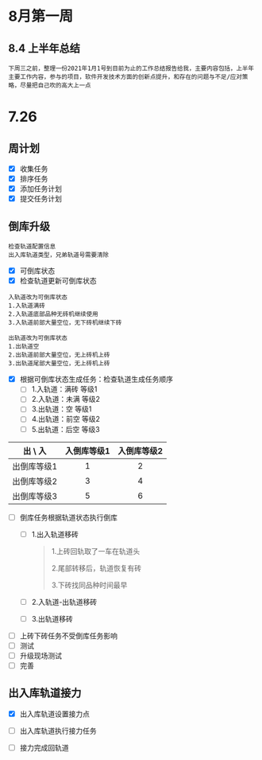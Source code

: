 # 8月第一周

## 8.4 上半年总结

```
下周三之前，整理一份2021年1月1号到目前为止的工作总结报告给我，主要内容包括，上半年主要工作内容，参与的项目，软件开发技术方面的创新点提升，和存在的问题与不足/应对策略，尽量把自己吹的高大上一点
```



# 7.26

## 周计划

- [x] 收集任务
- [x] 排序任务
- [x] 添加任务计划
- [x] 提交任务计划

## 倒库升级

```
检查轨道配置信息
出入库轨道类型，兄弟轨道号需要清除
```



- [x] 可倒库状态
- [x] 检查轨道更新可倒库状态
```
入轨道改为可倒库状态
1.入轨道满砖
2.入轨道底部品种无砖机继续使用
3.入轨道前部大量空位，无下砖机继续下砖

出轨道改为可倒库状态
1.出轨道空
2.出轨道前部大量空位，无上砖机上砖
3.出轨道尾部大量空位，无上砖机上砖
```
 - [x] 根据可倒库状态生成任务：检查轨道生成任务顺序
     - [ ] 1.入轨道：满砖  等级1
     - [ ] 2.入轨道：未满  等级2
     - [ ] 3.出轨道：空    等级1
     - [ ] 4.出轨道：前空  等级2
     - [ ] 5.出轨道：后空  等级3

|   出 \ 入   | 入倒库等级1 | 入倒库等级2 |
| :---------: | :---------: | :---------: |
| 出倒库等级1 |      1      |      2      |
| 出倒库等级2 |      3      |      4      |
| 出倒库等级3 |      5      |      6      |



- [ ] 倒库任务根据轨道状态执行倒库
  - [ ] 1.出入轨道移砖

    > 1.上砖回轨取了一车在轨道头
    >
    > 2.尾部转移后，轨道恢复有砖
    >
    > 3.下砖找同品种时间最早

  - [ ] 2.入轨道-出轨道移砖

    >
    >
    >

  - [ ] 3.出轨道移砖

- [ ] 上砖下砖任务不受倒库任务影响
- [ ] 测试
- [ ] 升级现场测试
- [ ] 完善

 ## 出入库轨道接力

- [x] 出入库轨道设置接力点
- [ ] 出入库轨道执行接力任务
- [ ] 接力完成回轨道



